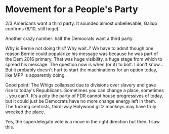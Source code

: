 # Movement for a People's Party

2/3 Americans want a third party. It sounded almost unbelievable, Gallup confirms (6/10, still huge). 

Another crazy number: half the Democrats want a third party.

Why is Bernie not doing this? Why wait..? We have to admit though one reason Bernie could popularize his message was because he was part of the Dem 2016 primary. That was huge visibility, a huge stage from which to spread his message. The question now is when (or if) to bolt. I don't know... But it probably doesn't hurt to start the machinations for an option today, like MPP is apparently doing.

Good point: The Whigs collapsed due to divisions over slavery and gave rise to today's Republicans. Sometimes you can change a place, sometimes .. you can't. It's a pity the party of FDR cannot house progressives of today, but it could just be Democrats have no more change energy left in them. The fucking centrists, third-way Holywood glitz monkeys may have truly wrecked the place.

Yes, the superdelegate vote is a move in the right direction but then, I saw this.













